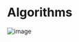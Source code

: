 # Algorithms
![image](https://user-images.githubusercontent.com/36928110/121634529-5b49ad80-caa2-11eb-9993-a38fab7ad7c0.png)
